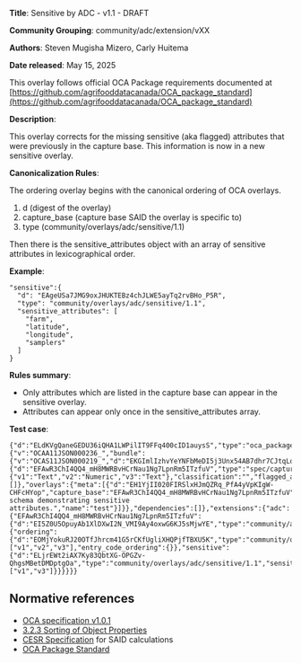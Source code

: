 **Title**: Sensitive by ADC - v1.1 - DRAFT

**Community Grouping**: community/adc/extension/vXX

**Authors**: Steven Mugisha Mizero, Carly Huitema

**Date released**: May 15, 2025

This overlay follows official OCA Package requirements documented at [https://github.com/agrifooddatacanada/OCA_package_standard](https://github.com/agrifooddatacanada/OCA_package_standard)

**Description**:

This overlay corrects for the missing sensitive (aka flagged) attributes that were previously in the capture base. This information is now in a new sensitive overlay.

**Canonicalization Rules**:

The ordering overlay begins with the canonical ordering of OCA overlays.
1) d (digest of the overlay)
2) capture_base (capture base SAID the overlay is specific to)
3) type (community/overlays/adc/sensitive/1.1)

Then there is the sensitive_attributes object with an array of sensitive attributes in lexicographical order.

**Example**: 

```
"sensitive":{
  "d": "EAgeUSa7JMG9oxJHUKTEBz4chJLWE5ayTq2rvBHo_P5R",
  "type": "community/overlays/adc/sensitive/1.1",
  "sensitive_attributes": [
    "farm",
    "latitude",
    "longitude",
    "samplers"
  ]
}
```


**Rules summary**: 
- Only attributes which are listed in the capture base can appear in the sensitive overlay.
- Attributes can appear only once in the sensitive_attributes array.

**Test case**: 

```
{"d":"ELdKVgQaneGEDU36iQHA1LWPilIT9FFq400cID1auysS","type":"oca_package/1.0","oca_bundle":{"v":"OCAA11JSON000236_","bundle":{"v":"OCAS11JSON000219_","d":"EKGImlIzhvYeYNFbMeDI5j3Unx54AB7dhr7CJtqLqEzE","capture_base":{"d":"EFAwR3ChI4QQ4_mH8MWRBvHCrNau1Ng7LpnRm5ITzfuV","type":"spec/capture_base/1.1","attributes":{"v1":"Text","v2":"Numeric","v3":"Text"},"classification":"","flagged_attributes":[]},"overlays":{"meta":[{"d":"EH1YjII020FIRSlxHJmQZRq_PfA4yVpKIgW-CHFcHYop","capture_base":"EFAwR3ChI4QQ4_mH8MWRBvHCrNau1Ng7LpnRm5ITzfuV","type":"spec/overlays/meta/1.1","language":"eng","description":"test schema demonstrating sensitive attributes.","name":"test"}]}},"dependencies":[]},"extensions":{"adc":{"EFAwR3ChI4QQ4_mH8MWRBvHCrNau1Ng7LpnRm5ITzfuV":{"d":"EI5Z0U5OpuyAb1XlDXwI2N_VMI9Ay4oxwG6KJ5sMjwYE","type":"community/adc/extension/1.0","overlays":{"ordering":{"d":"EOMjYokuRJ20OTfJhrcm41G5rCKfUgliXHQPjfTBXU5K","type":"community/overlays/adc/ordering/1.1","attribute_ordering":["v1","v2","v3"],"entry_code_ordering":{}},"sensitive":{"d":"ELjrEWt2iAX7Ky83QbtXG-OPGZv-QhgsMBetDMDptgOa","type":"community/overlays/adc/sensitive/1.1","sensitive_attributes":["v1","v3"]}}}}}}
```

## Normative references
- [OCA specification v1.0.1](http://oca.colossi.network/specification/) 
- [3.2.3 Sorting of Object Properties](https://www.rfc-editor.org/rfc/rfc8785#section-3.2.3)
- [CESR Specification](https://weboftrust.github.io/ietf-cesr/draft-ssmith-cesr.html) for SAID calculations
- [OCA Package Standard](https://github.com/agrifooddatacanada/OCA_package_standard)
